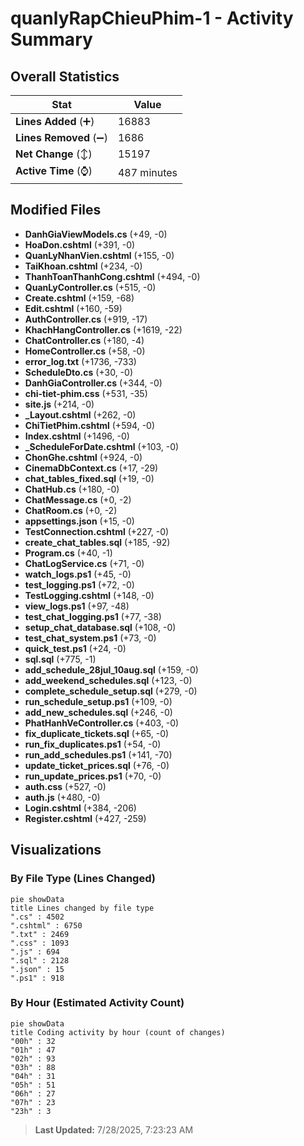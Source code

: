 # quanlyRapChieuPhim-1 - Activity Summary 

## Overall Statistics

| Stat                   | Value                                                             |
| ---------------------- | ----------------------------------------------------------------- |
| **Lines Added** (➕)   | 16883                                          |
| **Lines Removed** (➖) | 1686                                        |
| **Net Change** (↕)    | 15197                |
| **Active Time** (⌚)   | 487 minutes |


## Modified Files
- **DanhGiaViewModels.cs** (+49, -0)
- **HoaDon.cshtml** (+391, -0)
- **QuanLyNhanVien.cshtml** (+155, -0)
- **TaiKhoan.cshtml** (+234, -0)
- **ThanhToanThanhCong.cshtml** (+494, -0)
- **QuanLyController.cs** (+515, -0)
- **Create.cshtml** (+159, -68)
- **Edit.cshtml** (+160, -59)
- **AuthController.cs** (+919, -17)
- **KhachHangController.cs** (+1619, -22)
- **ChatController.cs** (+180, -4)
- **HomeController.cs** (+58, -0)
- **error_log.txt** (+1736, -733)
- **ScheduleDto.cs** (+30, -0)
- **DanhGiaController.cs** (+344, -0)
- **chi-tiet-phim.css** (+531, -35)
- **site.js** (+214, -0)
- **_Layout.cshtml** (+262, -0)
- **ChiTietPhim.cshtml** (+594, -0)
- **Index.cshtml** (+1496, -0)
- **_ScheduleForDate.cshtml** (+103, -0)
- **ChonGhe.cshtml** (+924, -0)
- **CinemaDbContext.cs** (+17, -29)
- **chat_tables_fixed.sql** (+19, -0)
- **ChatHub.cs** (+180, -0)
- **ChatMessage.cs** (+0, -2)
- **ChatRoom.cs** (+0, -2)
- **appsettings.json** (+15, -0)
- **TestConnection.cshtml** (+227, -0)
- **create_chat_tables.sql** (+185, -92)
- **Program.cs** (+40, -1)
- **ChatLogService.cs** (+71, -0)
- **watch_logs.ps1** (+45, -0)
- **test_logging.ps1** (+72, -0)
- **TestLogging.cshtml** (+148, -0)
- **view_logs.ps1** (+97, -48)
- **test_chat_logging.ps1** (+77, -38)
- **setup_chat_database.sql** (+108, -0)
- **test_chat_system.ps1** (+73, -0)
- **quick_test.ps1** (+24, -0)
- **sql.sql** (+775, -1)
- **add_schedule_28jul_10aug.sql** (+159, -0)
- **add_weekend_schedules.sql** (+123, -0)
- **complete_schedule_setup.sql** (+279, -0)
- **run_schedule_setup.ps1** (+109, -0)
- **add_new_schedules.sql** (+246, -0)
- **PhatHanhVeController.cs** (+403, -0)
- **fix_duplicate_tickets.sql** (+65, -0)
- **run_fix_duplicates.ps1** (+54, -0)
- **run_add_schedules.ps1** (+141, -70)
- **update_ticket_prices.sql** (+76, -0)
- **run_update_prices.ps1** (+70, -0)
- **auth.css** (+527, -0)
- **auth.js** (+480, -0)
- **Login.cshtml** (+384, -206)
- **Register.cshtml** (+427, -259)

## Visualizations

### By File Type (Lines Changed)

```mermaid
pie showData
title Lines changed by file type
".cs" : 4502
".cshtml" : 6750
".txt" : 2469
".css" : 1093
".js" : 694
".sql" : 2128
".json" : 15
".ps1" : 918
```

### By Hour (Estimated Activity Count)

```mermaid
pie showData
title Coding activity by hour (count of changes)
"00h" : 32
"01h" : 47
"02h" : 93
"03h" : 88
"04h" : 31
"05h" : 51
"06h" : 27
"07h" : 23
"23h" : 3
```


> **Last Updated:** 7/28/2025, 7:23:23 AM